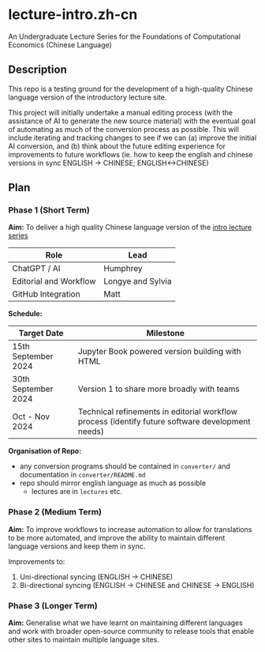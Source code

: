 # lecture-intro.zh-cn

An Undergraduate Lecture Series for the Foundations of Computational Economics (Chinese Language)

## Description

This repo is a testing ground for the development of a high-quality Chinese language version of the
introductory lecture site. 

This project will initially undertake a manual editing process (with the assistance of AI to generate the new source material)
with the eventual goal of automating as much of the conversion process as possible. This will include iterating and tracking 
changes to see if we can (a) improve the initial AI conversion, and (b) think about the future editing experience for improvements
to future workflows (ie. how to keep the english and chinese versions in sync ENGLISH -> CHINESE; ENGLISH<->CHINESE)

## Plan

### Phase 1 (Short Term)

**Aim:** To deliver a high quality Chinese language version of the [intro lecture series](https://intro.quantecon.org/intro.html)

| Role | Lead | 
|------|----------|
| ChatGPT / AI | Humphrey |
| Editorial and Workflow  | Longye and Sylvia |
| GitHub Integration | Matt |

**Schedule:**

| Target Date | Milestone |
|-------------|-----------|
| 15th September 2024 | Jupyter Book powered version building with HTML |
| 30th September 2024 | Version 1 to share more broadly with teams |
| Oct - Nov 2024 | Technical refinements in editorial workflow process (identify future software development needs) |

**Organisation of Repo:**

- any conversion programs should be contained in `converter/` and documentation in `converter/README.md`
- repo should mirror english language as much as possible
  - lectures are in `lectures` etc.


### Phase 2 (Medium Term)

**Aim:** To improve workflows to increase automation to allow for translations to be more automated, and improve the ability to maintain different language versions and keep them in sync.

Improvements to:

1. Uni-directional syncing (ENGLISH -> CHINESE)
2. Bi-directional syncing (ENGLISH -> CHINESE and CHINESE -> ENGLISH)


### Phase 3 (Longer Term)

**Aim:** Generalise what we have learnt on maintaining different languages and work with broader open-source community to release tools that enable other sites to maintain multiple language sites. 